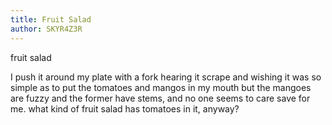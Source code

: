 ```yaml
---
title: Fruit Salad
author: SKYR4Z3R
---
```

fruit salad

I push it around my plate with a fork
hearing it scrape and wishing it was so simple
as to put the tomatoes and mangos in my mouth
but the mangoes are fuzzy and the former have stems,
and no one seems to care save for me.
what kind of fruit salad has tomatoes in it, anyway? 